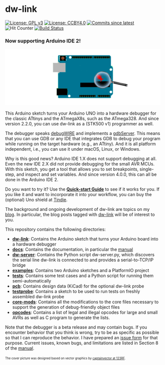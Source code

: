 # dw-link 

[![License: GPL v3](https://img.shields.io/badge/License-GPLv3-blue.svg)](https://www.gnu.org/licenses/gpl-3.0)
[![License: CCBY4.0](https://img.shields.io/badge/License-CCBY4.0-blue.svg)](https://creativecommons.org/licenses/by/4.0/)
[![Commits since latest](https://img.shields.io/github/commits-since/felias-fogg/dw-link/latest?include_prereleases)](https://github.com/felias-fogg/dw-link/commits/master)
![Hit Counter](https://visitor-badge.laobi.icu/badge?page_id=felias-fogg_dw-link)
[![Build Status](https://github.com/felias-fogg/dw-link/workflows/Build/badge.svg)](https://github.com/felias-fogg/dw-link/actions)



### Now supporting Arduino IDE 2!

![cover](docs/pics/uno-debug2.png)

This Arduino sketch turns your Arduino UNO into a hardware debugger for the classic ATtinys and the ATmegaX8s, such as the ATmega328. And since version 2.2.0, you can use dw-link as a (STK500 v1) programmer as well.

The debugger speaks [debugWIRE](https://debugwire.de) and implements a [gdbServer](https://en.wikipedia.org/wiki/Gdbserver).  This means that you can use GDB or any IDE that integrates GDB to debug your program while running on the target hardware (e.g., an ATtiny).  And it is all platform independent, i.e., you can use it under macOS, Linux, or Windows.

Why is this good news? Arduino IDE 1.X does not support debugging at all. Even the new IDE 2.X did not provide debugging for the small AVR MCUs. With this sketch, you get a tool that allows you to set breakpoints, single-step, and inspect and set variables. And since version 4.0.0, this can all be done in the Arduino IDE 2.

Do you want to try it? Use the [**Quick-start Guide**](docs/quickstart-Arduino-IDE2.md) to see if it works for you. If you like it and want to incorporate it into your workflow, you can buy the (optional) Uno shield at [Tindie](https://www.tindie.com/products/31798/).

The background and ongoing development of dw-link are topics on my [blog](https://arduino-craft-corner.de/). In particular, the blog posts tagged with [dw-link](https://arduino-craft-corner.de/index.php/tag/dw-link/) will be of interest to you.

This repository contains the following directories:

* [**dw-link**](dw-link/): Contains the Arduino sketch that turns your Arduino board into a hardware debugger
* [**docs**](docs/): Contains the documentation, in particular the [manual](docs/manual.md)
* [**dw-server**](dw-server/): Contains the Python script dw-server.py, which discovers the serial line dw-link is connected to and provides a serial-to-TCP/IP bridge
* [**examples**](examples/): Contains two Arduino sketches and a PlatformIO project
* [**tests**](tests/): Contains some test cases and a Python script for running them semi-automatically
* [**pcb**](pcb/): Contains design data (KiCad) for the optional dw-link probe
* [**testprobe**](testprobe/): Contains a sketch to be used to run tests on freshly assembled dw-link probe
* [**core-mods**](core-mods/): Contains all the modifications to the core files necessary to support the generation of debug-friendly object files
* [**opcodes**](opcodes): Contains a list of legal and illegal opcodes for large and small AVRs as well as C program to generate the lists.

Note that the debugger is a beta release and may contain bugs. If you encounter behavior that you think is wrong, try to be as specific as possible so that I can reproduce the behavior. I have prepared an [issue form](docs/issue_form.md) for that purpose. Current issues, known bugs, and limitations are listed in Section 8 of the [manual](docs/manual.md). 



<sup><sub>The cover picture was designed based on vector graphics by [captainvector at 123RF](https://de.123rf.com/profile_captainvector).</sub></sup>


